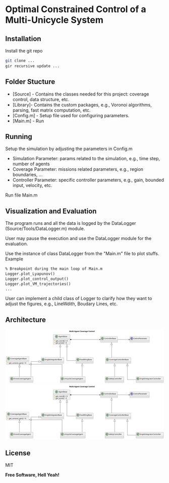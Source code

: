 # Optimal Constrained Control of a Multi-Unicycle System

## Installation
Install the git repo
```sh
git clone ...
gir recursive update ...
```

## Folder Stucture
- [Source] - Contains the classes needed for this project: coverage control, data structure, etc. 
- [Library]- Contains the custom packages, e.g., Voronoi algorithms, parsing, fast matrix computation, etc.
- [Config.m] - Setup file used for configuring parameters.
- [Main.m] - Run

## Running
Setup the simulation by adjusting the parameters in Config.m
* Simulation Parameter: params related to the simulation, e.g., time step, number of agents
* Coverage Parameter: missions related parameters, e.g., region boundaries, ...
* Controller Parameter: specific controller parameters, e.g., gain, bounded input, velocity, etc.

Run file Main.m

## Visualization and Evaluation
The program runs and all the data is logged by the DataLogger (Source/Tools/DataLogger.m) module.

User may pause the execution and use the DataLogger module for the evaluation.

Use the instance of class DataLogger from the "Main.m" file to plot stuffs. Example

```
% Breakpoint during the main loop of Main.m
Logger.plot_Lyapunov()
Logger.plot_control_output()
Logger.plot_VM_trajectories()
...
```

User can implement a child class of Logger to clarify how they want to adjust the figures, e.g., LineWdith, Boudary Lines, etc.


## Architecture
![Alt text](./Documents/Architecture.svg)
<img src="./Documents/Architecture.svg">

## License

MIT

**Free Software, Hell Yeah!**
